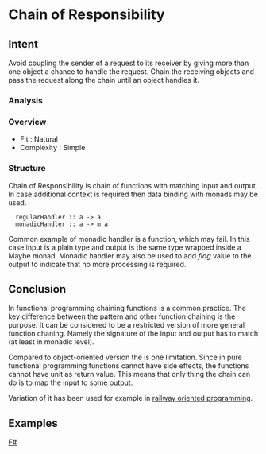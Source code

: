 # Chain of Responsibility


## Intent

Avoid coupling the sender of a request to its receiver by giving more than one object a chance to handle the request. Chain the receiving objects and pass the request along the chain until an object handles it.
 

### Analysis

### Overview

- Fit : Natural
- Complexity : Simple


### Structure

Chain of Responsibility is chain of functions with matching input and output. In case additional context is required then data binding with monads may be used.

~~~~
  regularHandler :: a -> a
  monadicHandler :: a -> m a
~~~~

Common example of monadic handler is a function, which may fail. In this case input is a plain type and output is the same type wrapped inside a Maybe monad. Monadic handler may also be used to add _flag_ value to the output to indicate that no more processing is required.


## Conclusion

In functional programming chaining functions is a common practice. The key difference between the pattern and other function chaining is the purpose. It can be considered to be a restricted version of more general function chaning. Namely the signature of the input and output has to match (at least in monadic level).

Compared to object-oriented version the is one limitation. Since in pure functional programming functions cannot have side effects, the functions cannot have unit as return value. This means that only thing the chain can do is to map the input to some output.

Variation of it has been used for example in [railway oriented programming](https://fsharpforfunandprofit.com/rop/). 


## Examples

[F#](chain_of_responsibility.fsx)
